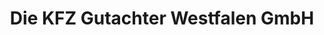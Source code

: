 ---
title: "Die KFZ Gutachter Westfalen GmbH"
url: /recklinghausen/die-kfz-gutachter-westfalen-gmbh/
shop: Autohaus
---